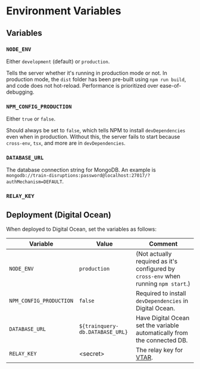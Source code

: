# Environment Variables

## Variables

### `NODE_ENV`

Either `development` (default) or `production`.

Tells the server whether it's running in production mode or not. In production mode, the `dist` folder has been pre-built using `npm run build`, and code does not hot-reload. Performance is prioritized over ease-of-debugging.

### `NPM_CONFIG_PRODUCTION`

Either `true` or `false`.

Should always be set to `false`, which tells NPM to install `devDependencies` even when in production. Without this, the server fails to start because `cross-env`, `tsx`, and more are in `devDependencies`.

### `DATABASE_URL`

The database connection string for MongoDB. An example is `mongodb://train-disruptions:password@localhost:27017/?authMechanism=DEFAULT`.

### `RELAY_KEY`

## Deployment (Digital Ocean)

When deployed to Digital Ocean, set the variables as follows:

| Variable                | Value                           | Comment                                                                             |
| ----------------------- | ------------------------------- | ----------------------------------------------------------------------------------- |
| `NODE_ENV`              | `production`                    | (Not actually required as it's configured by `cross-env` when running `npm start`.) |
| `NPM_CONFIG_PRODUCTION` | `false`                         | Required to install `devDependencies` in Digital Ocean.                             |
| `DATABASE_URL`          | `${trainquery-db.DATABASE_URL}` | Have Digital Ocean set the variable automatically from the connected DB.            |
| `RELAY_KEY`             | &lt;secret&gt;                  | The relay key for [VTAR](https://github/dan-schel/vic-transport-api-relay).         |
